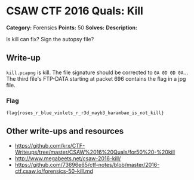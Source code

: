 # CSAW CTF 2016 Quals: Kill

**Category:** Forensics
**Points:** 50
**Solves:**
**Description:**

Is kill can fix? Sign the autopsy file?

## Write-up

`kill.pcapng` is kill. The file signature should be corrected to `0A 0D 0D 0A`... The third file's FTP-DATA starting at packet 696 contains the flag in a jpg file.

### Flag

`flag{roses_r_blue_violets_r_r3d_mayb3_harambae_is_not_kill}`

## Other write-ups and resources

* https://github.com/krx/CTF-Writeups/tree/master/CSAW%2016%20Quals/for50%20-%20kill
* http://www.megabeets.net/csaw-2016-kill/
* https://github.com/73696e65/ctf-notes/blob/master/2016-ctf.csaw.io/forensics-50-kill.md
